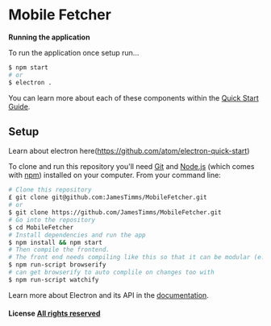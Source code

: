 # Mobile Fetcher

**Running the application**

To run the application once setup run...
```bash
$ npm start
# or
$ electron .
```

You can learn more about each of these components within the [Quick Start Guide](http://electron.atom.io/docs/latest/tutorial/quick-start).

## Setup

Learn about electron here(https://github.com/atom/electron-quick-start)

To clone and run this repository you'll need [Git](https://git-scm.com) and [Node.js](https://nodejs.org/en/download/) (which comes with [npm](http://npmjs.com)) installed on your computer. From your command line:

```bash
# Clone this repository
£ git clone git@github.com:JamesTimms/MobileFetcher.git
# or
$ git clone https://github.com/JamesTimms/MobileFetcher.git
# Go into the repository
$ cd MobileFetcher
# Install dependencies and run the app
$ npm install && npm start
# Then compile the frontend.
# The front end needs compiling like this so that it can be modular (e.g. require('my-js-module'))
$ npm run-script browserify
# can get browserify to auto complile on changes too with
$ npm run-script watchify
```

Learn more about Electron and its API in the [documentation](http://electron.atom.io/docs/latest).

#### License [All rights reserved](LICENSE.md)